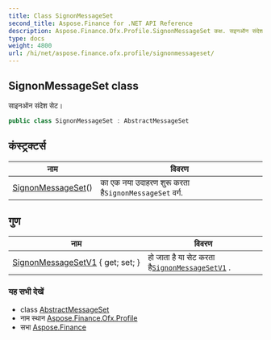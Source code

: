 ```yaml
---
title: Class SignonMessageSet
second_title: Aspose.Finance for .NET API Reference
description: Aspose.Finance.Ofx.Profile.SignonMessageSet कक्ष. सइनऑन संदेश सेट
type: docs
weight: 4800
url: /hi/net/aspose.finance.ofx.profile/signonmessageset/
---
```

## SignonMessageSet class

साइनऑन संदेश सेट।

```csharp
public class SignonMessageSet : AbstractMessageSet
```

## कंस्ट्रक्टर्स

| नाम | विवरण |
| --- | --- |
| [SignonMessageSet](signonmessageset/)() | का एक नया उदाहरण शुरू करता है`SignonMessageSet` वर्ग. |

## गुण

| नाम | विवरण |
| --- | --- |
| [SignonMessageSetV1](../../aspose.finance.ofx.profile/signonmessageset/signonmessagesetv1/) { get; set; } | हो जाता है या सेट करता है[`SignonMessageSetV1`](./signonmessagesetv1/) . |

### यह सभी देखें

* class [AbstractMessageSet](../abstractmessageset/)
* नाम स्थान [Aspose.Finance.Ofx.Profile](../../aspose.finance.ofx.profile/)
* सभा [Aspose.Finance](../../)


